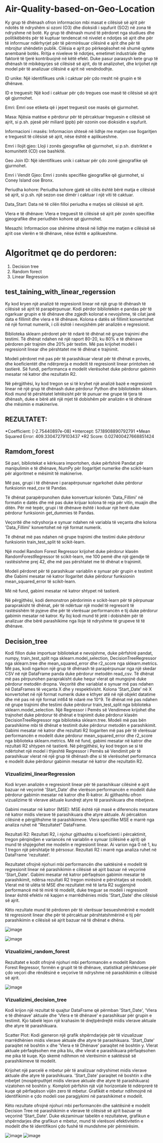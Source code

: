 # Air-Quality-based-on-Geo-Location

Ky grup të dhënash ofron informacion mbi masat e cilësisë së ajrit për ndotës të ndryshëm si ozoni (O3) dhe dioksidi i squfurit (SO2) në zona të ndryshme në botë.
Ky grup të dhënash mund të përdoret nga studiues dhe politikëbërës për të kuptuar tendencat në nivelet e ndotjes së ajrit dhe për të informuar ndërhyrjet për të përmirësuar cilësinë e ajrit dhe për të mbrojtur shëndetin publik. Cilësia e ajrit po përkeqësohet në shumë qytete anembanë botës. Rritja e niveleve të ndotjes,
emetimet industriale dhe faktorë të tjerë kontribuojnë në këtë efekt. Duke pasur parasysh kete grup të dhënash të mbikëqyrjes së cilësisë së ajrit, do të analizohet,  dhe krijohet një model për të analizuar cilësinë e ajrit në vendndodhje.

ID unike: Një identifikues unik i caktuar për çdo rresht në grupin e të dhënave.

ID e treguesit: Një kod i caktuar për çdo tregues ose masë të cilësisë së ajrit që gjurmohet.

Emri: Emri ose etiketa që i jepet treguesit ose masës që gjurmohet.

Masa: Njësia matëse e përdorur për të përcaktuar treguesin e cilësisë së ajrit, si p.sh. pjesë për miliard (ppb) për ozonin ose dioksidin e squfurit.

Informacioni i masës: Informacion shtesë në lidhje me matjen ose llogaritjen e treguesit të cilësisë së ajrit, nëse është e aplikueshme.

Emri i llojit gjeo: Lloji i zonës gjeografike që gjurmohet, si p.sh. distriktet e komunitetit (CD) ose bashkitë.

Geo Join ID: Një identifikues unik i caktuar për çdo zonë gjeografike që gjurmohet.

Emri i Vendit Gjeo: Emri i zonës specifike gjeografike që gjurmohet, si Coney Island ose Bronx.

Periudha kohore: Periudha kohore gjatë së cilës është bërë matja e cilësisë së ajrit, si p.sh. një sezon ose dimër i caktuar i një viti të caktuar.

Data_Start: Data në të cilën filloi periudha e matjes së cilësisë së ajrit.

Vlera e të dhënave: Vlera e treguesit të cilësisë së ajrit për zonën specifike gjeografike dhe periudhën kohore që gjurmohet.

Mesazhi: Informacion ose shënime shtesë në lidhje me matjen e cilësisë së ajrit ose vlerën e të dhënave, nëse është e aplikueshme.

# Algoritmet qe do perdoren:
1. Decision tree
2. Random forect
3. Linear Regression

## test_taining_with_linear_regerssion
Ky kod kryen një analizë të regresionit linear në një grup të dhënash të cilësisë së ajrit të parapërpunuar. Kodi përdor bibliotekën e pandas për të ngarkuar grupin e të dhënave dhe zgjedh kolonat e nevojshme, të cilat janë data e fillimit dhe vlera e të dhënave. Kolona e datës së fillimit konvertohet në një format numerik, i cili është i nevojshëm për analizën e regresionit.

Biblioteka sklearn përdoret për të ndarë të dhënat në grupe trajnimi dhe testimi. Të dhënat ndahen në një raport 80-20, ku 80% e të dhënave përdoren për trajnim dhe 20% për testim. Më pas krijohet modeli i regresionit linear dhe përshtatet me të dhënat e trajnimit.

Modeli përdoret më pas për të parashikuar vlerat për të dhënat e provës, dhe koeficientët dhe ndërprerja e modelit të regresionit linear printohen në tastierë. Së fundi, performanca e modelit vlerësohet duke përdorur gabimin mesatar në katror dhe rezultatin R2.

Në përgjithësi, ky kod tregon se si të kryhet një analizë bazë e regresionit linear në një grup të dhënash duke përdorur Python dhe bibliotekën sklearn. Kodi mund të përshtatet lehtësisht për të punuar me grupe të tjera të dhënash, duke e bërë atë një mjet të dobishëm për analizën e të dhënave dhe mësimin e makinerive.

## REZULTATET:
*Coefficient: [-2.75440897e-08]
*Intercept: 57.18908890792791
*Mean Squared Error: 409.33047279103437
*R2 Score: 0.027400427668851424

## Ramdom_forest
Së pari, bibliotekat e kërkuara importohen, duke përfshirë Pandat për manipulimin e të dhënave, NumPy për llogaritjet numerike dhe scikit-learn për algoritmet e mësimit të makinerive.

Më pas, grupi i të dhënave i parapërpunuar ngarkohet duke përdorur funksionin read_csv të Pandas.

Të dhënat parapërpunohen duke konvertuar kolonën 'Data_Fillimi' në formatin e datës dhe më pas duke krijuar kolona të reja për vitin, muajin dhe ditën. Për më tepër, grupi i të dhënave është i koduar një herë duke përdorur funksionin get_dummies të Pandas.

Veçoritë dhe ndryshorja e synuar ndahen në variabla të veçanta dhe kolona 'Data_Fillimi' konvertohet në një format numerik.

Të dhënat më pas ndahen në grupe trajnimi dhe testimi duke përdorur funksionin train_test_split të scikit-learn.

Një model Random Forest Regressor krijohet duke përdorur klasën RandomForestRegressor të scikit-learn, me 100 pemë dhe një gjendje të rastësishme prej 42, dhe më pas përshtatet me të dhënat e trajnimit.

Modeli përdoret për të parashikuar variablin e synuar për grupin e testimit dhe Gabimi mesatar në katror llogaritet duke përdorur funksionin mean_squared_error të scikit-learn.

Më në fund, gabimi mesatar në katror shtypet në tastierë.

Në përgjithësi, kodi demonstron përdorimin e scikit-learn për të përpunuar paraprakisht të dhënat, për të ndërtuar një model të regresorit të rastësishëm të pyjeve dhe për të vlerësuar performancën e tij duke përdorur gabimin mesatar në katror. Ky lloj kodi mund të jetë i dobishëm për të analizuar dhe bërë parashikime nga lloje të ndryshme të grupeve të të dhënave.


## Decision_tree

Kodi fillon duke importuar bibliotekat e nevojshme, duke përfshirë pandat, numpy, train_test_split nga sklearn.model_selection, DecisionTreeRegressor nga sklearn.tree dhe mean_squared_error dhe r2_score nga sklearn.metrics.
Më pas, kodi ngarkon një grup të dhënash të parapërpunuar nga një skedar CSV në një DataFrame panda duke përdorur metodën read_csv.
Të dhënat më pas përpunohen paraprakisht duke hequr vlerat që mungojnë duke përdorur metodën dropna.
Veçoritë dhe variablat e synuar më pas ndahen në DataFrames të veçanta X dhe y respektivisht.
Kolona 'Start_Date' në X konvertohet në një format numerik duke e kthyer atë në një objekt datatime dhe më pas në një format int64 të ndarë me 10^9.
Të dhënat më pas ndahen në grupe trajnimi dhe testimi duke përdorur train_test_split nga biblioteka sklearn.model_selection.
Një Regressor i Pemës së Vendimeve krijohet dhe trajnohet duke përdorur të dhënat e trajnimit duke përdorur klasën DecisionTreeRegressor nga biblioteka sklearn.tree.
Modeli më pas bën parashikime mbi të dhënat e testimit duke përdorur metodën e parashikimit.
Gabimi mesatar në katror dhe rezultati R2 llogariten më pas për të vlerësuar performancën e modelit duke përdorur mean_squared_error dhe r2_score nga biblioteka sklearn.metrics.
Më në fund, gabimi mesatar në katror dhe rezultati R2 shtypen në tastierë.
Në përgjithësi, ky kod tregon se si të ndërtohet një model i thjeshtë Regressor i Pemës së Vendimit për të parashikuar vlerat në një grup të dhënash dhe si të vlerësohet performanca e modelit duke përdorur gabimin mesatar në katror dhe rezultatin R2.

### Vizualizimi_linearRegression
Kodi kryen analizën e regresionit linear për të parashikuar cilësinë e ajrit bazuar në veçorinë 'Start_Date' dhe vlerëson performancën e modelit duke përdorur gabimin mesatar në katror dhe R-katror. Ai gjithashtu ofron vizualizime të vlerave aktuale kundrejt atyre të parashikuara dhe mbetjeve.

Gabimi mesatar në katror (MSE): MSE është një masë e diferencës mesatare në katror midis vlerave të parashikuara dhe atyre aktuale. Ai përcakton cilësinë e përgjithshme të parashikimeve. Vlera specifike MSE e marrë nga analiza ruhet në "Rezultatet" DataFrame.

Rezultati R2: Rezultati R2, i njohur gjithashtu si koeficienti i përcaktimit, tregon përqindjen e variancës në variablin e synuar (cilësinë e ajrit) që mund të shpjegohet me modelin e regresionit linear. Ai varion nga 0 në 1, ku 1 tregon një përshtatje të përsosur. Rezultati R2 i marrë nga analiza ruhet në DataFrame 'rezultatet'.

Rezultatet ofrojnë njohuri mbi performancën dhe saktësinë e modelit të regresionit linear në parashikimin e cilësisë së ajrit bazuar në veçorinë 'Start_Date'. Gabimi mesatar në katror përfaqëson gabimin mesatar të parashikimit, ndërsa rezultati R2 tregon mirësinë e përshtatjes së modelit. Vlerat më të ulëta të MSE dhe rezultatet më të larta R2 sugjerojnë performancë më të mirë të modelit, duke treguar se modeli i regresionit linear është efektiv në kapjen e marrëdhënies midis 'Start_Date' dhe cilësisë së ajrit.

Këto rezultate mund të përdoren për të vlerësuar besueshmërinë e modelit të regresionit linear dhe për të përcaktuar përshtatshmërinë e tij për parashikimin e cilësisë së ajrit bazuar në të dhënat e dhëna.

![image](https://github.com/gelinagashi/Air-Quality-based-on-Geo-Location/assets/25957526/8e87a53b-5530-4771-85bd-a91f51ffe7a0)

![image](https://github.com/gelinagashi/Air-Quality-based-on-Geo-Location/assets/25957526/f7913685-e745-4c54-9ede-834e56b91392)

### Vizualizimi_random_forest
Rezultatet e kodit ofrojnë njohuri mbi performancën e modelit Random Forest Regressor, formën e grupit të të dhënave, statistikat përshkruese për çdo veçori dhe rëndësinë e veçorive të ndryshme në parashikimin e cilësisë së ajrit.

![image](https://github.com/gelinagashi/Air-Quality-based-on-Geo-Location/assets/119263143/22915882-02e9-46c5-86fd-507941b3bdc3)

### Vizualizimi_decision_tree
Kodi krijon një rezultat të quajtur DataFrame që përmban 'Start_Date', 'Vlera e të dhënave' aktuale dhe 'Vlera e të dhënave' e parashikuar për grupin e testimit. Kjo tabelë lejon një krahasim të drejtpërdrejtë midis vlerave aktuale dhe atyre të parashikuara.

Scatter Plot: Kodi gjeneron një grafik shpërndarjeje për të vizualizuar marrëdhënien midis vlerave aktuale dhe atyre të parashikuara. 'Start_Date' paraqitet në boshtin x dhe 'Vlera e të Dhënave' paraqitet në boshtin y. Vlerat aktuale përfaqësohen me pika blu, dhe vlerat e parashikuara përfaqësohen me pika të kuqe. Kjo skemë ndihmon në vlerësimin e saktësisë së parashikimeve të modelit.

Krijohet një parcelë e mbetur për të analizuar ndryshimet midis vlerave aktuale dhe atyre të parashikuara. 'Start_Date' paraqitet në boshtin x dhe mbetjet (mospërputhjet midis vlerave aktuale dhe atyre të parashikuara) vizatohen në boshtin y. Komploti përfshin një vijë horizontale të ndërprerë të kuqe që përfaqëson vijën zero të mbetur. Grafikët e mbetur ndihmojnë në identifikimin e çdo modeli ose paragjykimi në parashikimet e modelit.

Këto rezultate ofrojnë njohuri mbi performancën dhe saktësinë e modelit Decision Tree në parashikimin e vlerave të cilësisë së ajrit bazuar në veçorinë 'Start_Date'. Duke ekzaminuar tabelën e rezultateve, grafikun e shpërndarjes dhe grafikun e mbetur, mund të vlerësoni efektivitetin e modelit dhe të identifikoni çdo fushë të mundshme për përmirësim.

![image](https://github.com/gelinagashi/Air-Quality-based-on-Geo-Location/assets/25957526/08adf85e-2d68-45ef-977a-abf36d719b00)
![image](https://github.com/gelinagashi/Air-Quality-based-on-Geo-Location/assets/119263143/9b66f8b2-3f0a-45d1-97e3-31f2c8526f27)

